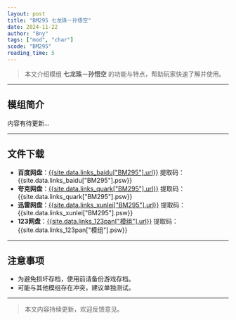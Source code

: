 ```yaml
---
layout: post
title: "BM295 七龙珠－孙悟空"
date: 2024-11-22
author: "Bny"
tags: ["mod", "char"]
scode: "BM295"
reading_time: 5
---
```


> 本文介绍模组 **七龙珠－孙悟空** 的功能与特点，帮助玩家快速了解并使用。

---

## 模组简介

内容有待更新...

---

## 文件下载
- **百度网盘**：[{{site.data.links_baidu["BM295"].url}}]({{site.data.links_baidu["BM295"].url}}) 提取码：{{site.data.links_baidu["BM295"].psw}}
- **夸克网盘**：[{{site.data.links_quark["BM295"].url}}]({{site.data.links_quark["BM295"].url}}) 提取码：{{site.data.links_quark["BM295"].psw}}
- **迅雷网盘**：[{{site.data.links_xunlei["BM295"].url}}]({{site.data.links_xunlei["BM295"].url}}) 提取码：{{site.data.links_xunlei["BM295"].psw}}
- **123网盘**：[{{site.data.links_123pan["模组"].url}}]({{site.data.links_123pan["模组"].url}}) 提取码：{{site.data.links_123pan["模组"].psw}}

---

## 注意事项
- 为避免损坏存档，使用前请备份游戏存档。
- 可能与其他模组存在冲突，建议单独测试。

---

> 本文内容持续更新，欢迎反馈意见。
